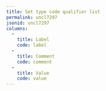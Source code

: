 ```yaml
---
title: Set type code qualifier list
permalink: uncl7297
jsonid: uncl7297
columns:
  - 
    title: Label
    code: label
  - 
    title: Comment
    code: comment
  - 
    title: Value
    code: value
---
```

